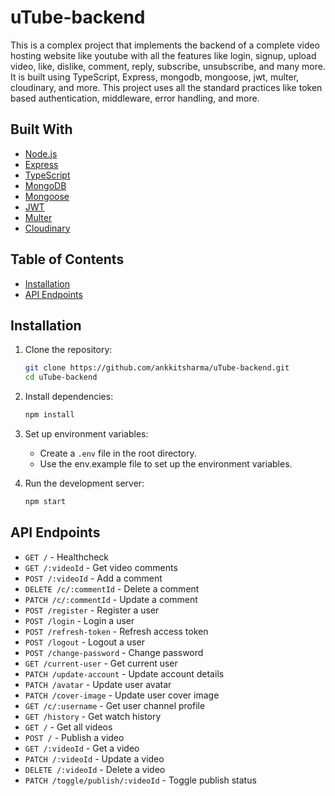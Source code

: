
# uTube-backend

This is a complex project that implements the backend of a complete video hosting website like youtube with all the features
like  login, signup, upload video, like, dislike, comment, reply, subscribe, unsubscribe, and many more.
It is built using TypeScript, Express, mongodb, mongoose, jwt, multer, cloudinary, and more.
This project uses all the standard practices like token based authentication, middleware, error handling, and more.

## Built With
- [Node.js](https://nodejs.org/)
- [Express](https://expressjs.com/)
- [TypeScript](https://www.typescriptlang.org/)
- [MongoDB](https://www.mongodb.com/)
- [Mongoose](https://mongoosejs.com/)
- [JWT](https://jwt.io/)
- [Multer](https://www.npmjs.com/package/multer)
- [Cloudinary](https://cloudinary.com/)


## Table of Contents

- [Installation](#installation)
- [API Endpoints](#api-endpoints)

## Installation

1. Clone the repository:
    ```sh
    git clone https://github.com/ankkitsharma/uTube-backend.git
    cd uTube-backend
    ```

2. Install dependencies:
    ```sh
    npm install
    ```

3. Set up environment variables:
    - Create a `.env` file in the root directory.
    - Use the env.example file to set up the environment variables.

4. Run the development server:

    ```sh
    npm start
    ```

## API Endpoints
- `GET /` - Healthcheck
- `GET /:videoId` - Get video comments
- `POST /:videoId` - Add a comment
- `DELETE /c/:commentId` - Delete a comment
- `PATCH /c/:commentId` - Update a comment
- `POST /register` - Register a user
- `POST /login` - Login a user
- `POST /refresh-token` - Refresh access token
- `POST /logout` - Logout a user
- `POST /change-password` - Change password
- `GET /current-user` - Get current user
- `PATCH /update-account` - Update account details
- `PATCH /avatar` - Update user avatar
- `PATCH /cover-image` - Update user cover image
- `GET /c/:username` - Get user channel profile
- `GET /history` - Get watch history
- `GET /` - Get all videos
- `POST /` - Publish a video
- `GET /:videoId` - Get a video
- `PATCH /:videoId` - Update a video
- `DELETE /:videoId` - Delete a video
- `PATCH /toggle/publish/:videoId` - Toggle publish status

